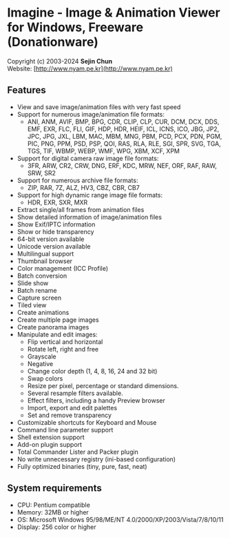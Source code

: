 Imagine - Image & Animation Viewer for Windows, Freeware (Donationware)
===
Copyright (c) 2003-2024  **Sejin Chun**  
Website: [http://www.nyam.pe.kr](http://www.nyam.pe.kr)

## Features
* View and save image/animation files with very fast speed
* Support for numerous image/animation file formats:
  - ANI, ANM, AVIF, BMP, BPG, CDR, CLIP, CLP, CUR, DCM, DCX, DDS, EMF, EXR,
    FLC, FLI, GIF, HDP, HDR, HEIF, ICL, ICNS, ICO, JBG, JP2, JPC, JPG, JXL,
    LBM, MAC, MBM, MNG, PBM, PCD, PCX, PDN, PGM, PIC, PNG, PPM, PSD, PSP, QOI,
    RAS, RLA, RLE, SGI, SPR, SVG, TGA, TGS, TIF, WBMP, WEBP, WMF, WPG, XBM,
    XCF, XPM
* Support for digital camera raw image file formats:
  - 3FR, ARW, CR2, CRW, DNG, ERF, KDC, MRW, NEF, ORF, RAF, RAW, SRW, SR2
* Support for numerous archive file formats:
  - ZIP, RAR, 7Z, ALZ, HV3, CBZ, CBR, CB7
* Support for high dynamic range image file formats:
  - HDR, EXR, SXR, MXR
* Extract single/all frames from animation files
* Show detailed information of image/animation files
* Show Exif/IPTC information
* Show or hide transparency
* 64-bit version available
* Unicode version available
* Multilingual support
* Thumbnail browser
* Color management (ICC Profile)
* Batch conversion
* Slide show
* Batch rename
* Capture screen
* Tiled view
* Create animations
* Create multiple page images
* Create panorama images
* Manipulate and edit images:
  - Flip vertical and horizontal
  - Rotate left, right and free
  - Grayscale
  - Negative
  - Change color depth (1, 4, 8, 16, 24 and 32 bit)
  - Swap colors
  - Resize per pixel, percentage or standard dimensions.
  - Several resample filters available.
  - Effect filters, including a handy Preview browser
  - Import, export and edit palettes
  - Set and remove transparency
* Customizable shortcuts for Keyboard and Mouse
* Command line parameter support
* Shell extension support
* Add-on plugin support
* Total Commander Lister and Packer plugin
* No write unnecessary registry (ini-based configuration)
* Fully optimized binaries (tiny, pure, fast, neat)

## System requirements
* CPU: Pentium compatible
* Memory: 32MB or higher
* OS: Microsoft Windows 95/98/ME/NT 4.0/2000/XP/2003/Vista/7/8/10/11
* Display: 256 color or higher
